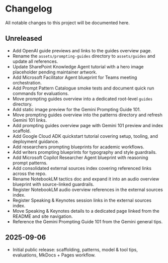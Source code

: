 # Changelog

All notable changes to this project will be documented here.

## Unreleased
- Add OpenAI guide previews and links to the guides overview page.
- Rename the `assets/prompting-guides` directory to `assets/guides` and update all references.
- Update SharePoint Knowledge Agent tutorial with a hero image placeholder pending maintainer artwork.
- Add Microsoft Facilitator Agent blueprint for Teams meeting orchestration.
- Add Prompt Pattern Catalogue smoke tests and document quick run commands for evaluations.
- Move prompting guides overview into a dedicated root-level `guides` directory.
- Add static image preview for the Gemini Prompting Guide 101.
- Move prompting guides overview into the patterns directory and refresh Gemini 101 links.
- Add prompting guides overview page with Gemini 101 preview and index scaffold.
- Add Google Cloud ADK quickstart tutorial covering setup, tooling, and deployment guidance.
- Add researchers prompting blueprints for academic workflows.
- Add writers prompting blueprints for typography and style guardrails.
- Add Microsoft Copilot Researcher Agent blueprint with reasoning prompt patterns.
- Add consolidated external sources index covering referenced links across the repo.
- Rename NotebookLM tactics doc and expand it into an audio overview blueprint with source-linked guardrails.
- Register NotebookLM audio overview references in the external sources index.
- Register Speaking & Keynotes session links in the external sources index.
- Move Speaking & Keynotes details to a dedicated page linked from the README and site navigation.
- Reference the Gemini Prompting Guide 101 from the Gemini general tips.

## 2025-09-06
- Initial public release: scaffolding, patterns, model & tool tips, evaluations, MkDocs + Pages workflow.
